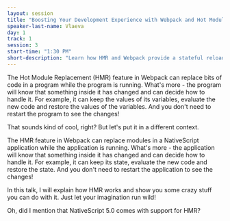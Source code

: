 ```yaml
---
layout: session
title: "Boosting Your Development Experience with Webpack and Hot Module Replacement"
speaker-last-name: Vlaeva
day: 1
track: 1
session: 3
start-time: "1:30 PM"
short-description: "Learn how HMR and Webpack provide a stateful reload experience during app development."
---
```


The Hot Module Replacement (HMR) feature in Webpack can replace bits of code in a program while the program is running. What's more - the program will know that something inside it has changed and can decide how to handle it. For example, it can keep the values of its variables, evaluate the new code and restore the values of the variables. And you don't need to restart the program to see the changes!

That sounds kind of cool, right? But let's put it in a different context.

The HMR feature in Webpack can replace modules in a NativeScript application while the application is running. What's more - the application will know that something inside it has changed and can decide how to handle it. For example, it can keep its state, evaluate the new code and restore the state. And you don't need to restart the application to see the changes!

In this talk, I will explain how HMR works and show you some crazy stuff you can do with it. Just let your imagination run wild!

Oh, did I mention that NativeScript 5.0 comes with support for HMR?